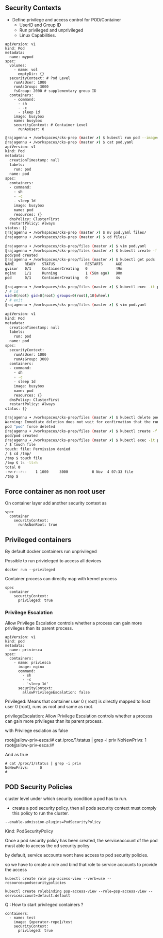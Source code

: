 
## Security Contexts
- Define privilege and access control for POD/Container
  - UserID and Group ID
  - Run privileged and unprivileged
  - Linux Capabilities.

```
apiVersion: v1
kind: Pod
metadata:
  name: mypod
spec:
  volumes:
    - name: vol
      emptyDir: {}
  securityContext: # Pod Level
    runAsUser: 1000
    runAsGroup: 3000
    fsGroup: 2000 # supplementary group ID
  containers:
    - command:
      - sh
      - -c
      - sleep 1d
    image: busybox
    name: busybox
    securityContext: # Container Level
      runAsUser: 0 
```

```bash
@rajagennu ➜ /workspaces/cks-prep (master ✗) $ kubectl run pod --image=busybox --command -oyaml --dry-run=client > pod.yaml -- sh -c 'sleep 1d'
@rajagennu ➜ /workspaces/cks-prep (master ✗) $ cat pod.yaml
apiVersion: v1
kind: Pod
metadata:
  creationTimestamp: null
  labels:
    run: pod
  name: pod
spec:
  containers:
  - command:
    - sh
    - -c
    - sleep 1d
    image: busybox
    name: pod
    resources: {}
  dnsPolicy: ClusterFirst
  restartPolicy: Always
status: {}
@rajagennu ➜ /workspaces/cks-prep (master ✗) $ mv pod.yaml files/
@rajagennu ➜ /workspaces/cks-prep (master ✗) $ cd files/
 
@rajagennu ➜ /workspaces/cks-prep/files (master ✗) $ vim pod.yaml 
@rajagennu ➜ /workspaces/cks-prep/files (master ✗) $ kubectl create -f pod.yaml 
pod/pod created
@rajagennu ➜ /workspaces/cks-prep/files (master ✗) $ kubectl get pods
NAME     READY   STATUS              RESTARTS      AGE
gvisor   0/1     ContainerCreating   0             49m
nginx    1/1     Running             1 (58m ago)   90m
pod      0/1     ContainerCreating   0             4s
 
@rajagennu ➜ /workspaces/cks-prep/files (master ✗) $ kubectl exec -it pod -- sh
/ # id
uid=0(root) gid=0(root) groups=0(root),10(wheel)
/ # exit
@rajagennu ➜ /workspaces/cks-prep/files (master ✗) $ vim pod.yaml 
 
apiVersion: v1
kind: Pod
metadata:
  creationTimestamp: null
  labels:
    run: pod
  name: pod
spec:
  securityContext:
    runAsUser: 1000
    runAsGroup: 3000
  containers:
  - command:
    - sh
    - -c
    - sleep 1d
    image: busybox
    name: pod
    resources: {}
  dnsPolicy: ClusterFirst
  restartPolicy: Always
status: {} 

@rajagennu ➜ /workspaces/cks-prep/files (master ✗) $ kubectl delete pod pod --force
Warning: Immediate deletion does not wait for confirmation that the running resource has been terminated. The resource may continue to run on the cluster indefinitely.
pod "pod" force deleted
@rajagennu ➜ /workspaces/cks-prep/files (master ✗) $ kubectl create -f pod.yaml 
pod/pod created
@rajagennu ➜ /workspaces/cks-prep/files (master ✗) $ kubectl exec -it pod -- sh
/ $ touch file
touch: file: Permission denied
/ $ cd /tmp/
/tmp $ touch file
/tmp $ ls -ltrh 
total 0      
-rw-r--r--    1 1000     3000           0 Nov  4 07:33 file
/tmp $ 
```

## Force container as non root user

On container layer add another security context as 

```
spec
  container
    securityContext:
      runAsNonRoot: true
```

## Privileged containers

By default docker containers run unprivileged

Possible to run privieleged to access all devices

```
docker run --privileged
```
Container process can directly map with kernel process 

```
spec
  container
    securityContext:
      privileged: true
```

### Privilege Escalation

Allow Privilege Escalation controls whether a process can gain more privileges than its parent process.

```
apiVersion: v1
kind: pod
metadata:
  name: priviesca
spec:
  containers:
    - name: priviesca
      image: nginx
      command:
        - sh
        - -c
        - 'sleep 1d'
      securityContext:
        allowPrivilegeEscalation: false
```

Privileged: Means that container user 0 ( root) is directly mapped to host user 0 (root), runs as root and same as root. 

privilegeEscalation: Allow Privilege Escalation controls whether a process can gain more privileges than its parent process.

with Privilege esclation as false

root@allow-priv-esca:/# cat /proc/1/status  | grep -i priv
NoNewPrivs:     1
root@allow-priv-esca:/# 

And as true
```
# cat /proc/1/status | grep -i priv
NoNewPrivs:     0
# 
```

## POD Security Policies

cluster level 
under which security condition a pod has to run.

- create a pod security policy, then all pods security context must comply this policy to run the cluster. 

`--enable-admission-plugins=PodSecurityPolicy`

Kind: PodSecurityPolicy

Once a pod security policy has been created, the serviceaccount of the pod must able to access the od security policy 

by default, service accounts wont have access to pod security policies.

so we have to create a role and bind that role to service accounts to provide the access

```
kubectl create role psp-access-view --verb=use --resource=podsecuritypolicies

kubectl create rolebinding psp-access-view --role=psp-access-view --serviceaccount=default:default

```

Q : How to start privileged containers ?

```
containers:
  - name: test
    image: {operator-repo}/test
    securityContext:
      privileged: true
```